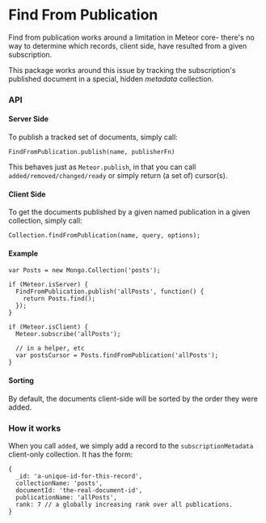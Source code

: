 # Find From Publication

Find from publication works around a limitation in Meteor core- there's no way to determine which records, client side, have resulted from a given subscription.

This package works around this issue by tracking the subscription's published document in a special, hidden _metadata_ collection.

### API

#### Server Side
To publish a tracked set of documents, simply call:

```
FindFromPublication.publish(name, publisherFn)
```

This behaves just as `Meteor.publish`, in that you can call `added/removed/changed/ready` or simply return (a set of) cursor(s).

#### Client Side
To get the documents published by a given named publication in a given collection, simply call:

```
Collection.findFromPublication(name, query, options);
```

#### Example

```
var Posts = new Mongo.Collection('posts');

if (Meteor.isServer) {
  FindFromPublication.publish('allPosts', function() {
    return Posts.find();
  });
} 

if (Meteor.isClient) {
  Meteor.subscribe('allPosts');
  
  // in a helper, etc
  var postsCursor = Posts.findFromPublication('allPosts');
}
```


#### Sorting

By default, the documents client-side will be sorted by the order they were added.

### How it works

When you call `added`, we simply add a record to the `subscriptionMetadata` client-only collection. It has the form:

```
{
  _id: 'a-unique-id-for-this-record',
  collectionName: 'posts',
  documentId: 'the-real-document-id',
  publicationName: 'allPosts',
  rank: 7 // a globally increasing rank over all publications.
}
```